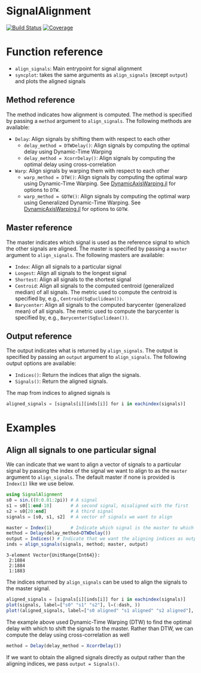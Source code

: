 # SignalAlignment

[![Build Status](https://github.com/baggepinnen/SignalAlignment.jl/workflows/CI/badge.svg)](https://github.com/baggepinnen/SignalAlignment.jl/actions)
[![Coverage](https://codecov.io/gh/baggepinnen/SignalAlignment.jl/branch/master/graph/badge.svg)](https://codecov.io/gh/baggepinnen/SignalAlignment.jl)


# Function reference
- `align_signals`: Main entrypoint for signal alignment
- `syncplot`: takes the same arguments as `align_signals` (except `output`) and plots the aligned signals

## Method reference
The method indicates how alignment is computed. The method is specified by passing a `method` argument to `align_signals`. The following methods are available:

- `Delay`: Align signals by shifting them with respect to each other
    - `delay_method = DTWDelay()`: Align signals by computing the optimal delay using Dynamic-Time Warping
    - `delay_method = XcorrDelay()`: Align signals by computing the optimal delay using cross-correlation
- `Warp`: Align signals by warping them with respect to each other
    - `warp_method = DTW()`: Align signals by computing the optimal warp using Dynamic-Time Warping. See [DynamicAxisWarping.jl](https://github.com/baggepinnen/DynamicAxisWarping.jl) for options to `DTW`.
    - `warp_method = GDTW()`: Align signals by computing the optimal warp using Generalized Dynamic-Time Warping. See [DynamicAxisWarping.jl](https://github.com/baggepinnen/DynamicAxisWarping.jl) for options to `GDTW`.

## Master reference
The master indicates which signal is used as the reference signal to which the other signals are aligned. The master is specified by passing a `master` argument to `align_signals`. The following masters are available:

- `Index`: Align all signals to a particular signal
- `Longest`: Align all signals to the longest signal
- `Shortest`: Align all signals to the shortest signal
- `Centroid`: Align all signals to the computed centroid (generalized median) of all signals. The metric used to compute the centroid is specified by, e.g., `Centroid(SqEuclidean())`.
- `Barycenter`: Align all signals to the computed barycenter (generalized mean) of all signals. The metric used to compute the barycenter is specified by, e.g., `Barycenter(SqEuclidean())`.

## Output reference
The output indicates what is returned by `align_signals`. The output is specified by passing an `output` argument to `align_signals`. The following output options are available:

- `Indices()`: Return the indices that align the signals.
- `Signals()`: Return the aligned signals.

The map from indices to aligned signals is
```julia
aligned_signals = [signals[i][inds[i]] for i in eachindex(signals)]
```

# Examples

## Align all signals to one particular signal
We can indicate that we want to align a vector of signals to a particular signal by passing the index of the signal we want to align to as the `master` argument to `align_signals`. The default master if none is provided is `Index(1)` like we use below.
```julia
using SignalAlignment
s0 = sin.((0:0.01:2pi)) # A signal
s1 = s0[1:end-10]       # A second signal, misaligned with the first
s2 = s0[20:end]         # A third signal
signals = [s0, s1, s2]  # A vector of signals we want to align

master = Index(1)       # Indicate which signal is the master to which the others are aligned
method = Delay(delay_method=DTWDelay())
output = Indices() # Indicate that we want the aligning indices as output
inds = align_signals(signals, method; master, output)
```
```
3-element Vector{UnitRange{Int64}}:
 2:1884
 2:1884
 1:1883
 ```
 
The indices returned by `align_signals` can be used to align the signals to the master signal.
```julia
aligned_signals = [signals[i][inds[i]] for i in eachindex(signals)]
plot(signals, label=["s0" "s1" "s2"], l=(:dash, ))
plot!(aligned_signals, label=["s0 aligned" "s1 aligned" "s2 aligned"], c=(1:3)')
```

The example above used Dynamic-Time Warping (DTW) to find the optimal delay with which to shift the signals to the master. Rather than DTW, we can compute the delay using cross-correlation as well
```julia
method = Delay(delay_method = XcorrDelay())
```

If we want to obtain the aligned signals directly as output rather than the aligning indices, we pass `output = Signals()`.